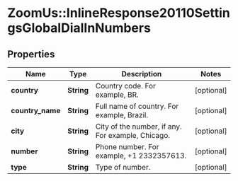 # ZoomUs::InlineResponse20110SettingsGlobalDialInNumbers

## Properties
Name | Type | Description | Notes
------------ | ------------- | ------------- | -------------
**country** | **String** | Country code. For example, BR. | [optional] 
**country_name** | **String** | Full name of country. For example, Brazil. | [optional] 
**city** | **String** | City of the number, if any. For example, Chicago. | [optional] 
**number** | **String** | Phone number. For example, +1 2332357613. | [optional] 
**type** | **String** | Type of number.  | [optional] 


